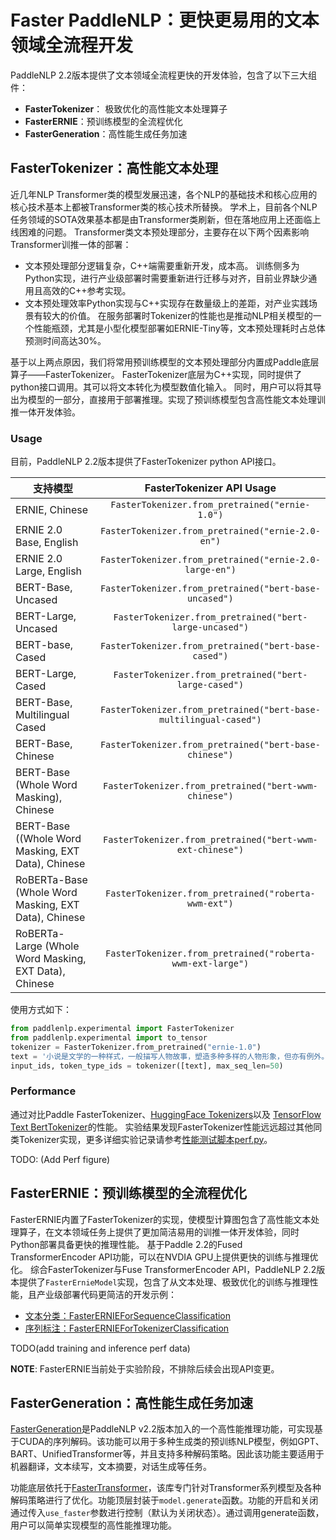 # Faster PaddleNLP：更快更易用的文本领域全流程开发

PaddleNLP 2.2版本提供了文本领域全流程更快的开发体验，包含了以下三大组件：

* **FasterTokenizer**： 极致优化的高性能文本处理算子
* **FasterERNIE**：预训练模型的全流程优化
* **FasterGeneration**：高性能生成任务加速

## FasterTokenizer：高性能文本处理

近几年NLP Transformer类的模型发展迅速，各个NLP的基础技术和核心应用的核心技术基本上都被Transformer类的核心技术所替换。
学术上，目前各个NLP任务领域的SOTA效果基本都是由Transformer类刷新，但在落地应用上还面临上线困难的问题。
Transformer类文本预处理部分，主要存在以下两个因素影响Transformer训推一体的部署：

* 文本预处理部分逻辑复杂，C++端需要重新开发，成本高。
  训练侧多为Python实现，进行产业级部署时需要重新进行迁移与对齐，目前业界缺少通用且高效的C++参考实现。
* 文本预处理效率Python实现与C++实现存在数量级上的差距，对产业实践场景有较大的价值。
  在服务部署时Tokenizer的性能也是推动NLP相关模型的一个性能瓶颈，尤其是小型化模型部署如ERNIE-Tiny等，文本预处理耗时占总体预测时间高达30%。

基于以上两点原因，我们将常用预训练模型的文本预处理部分内置成Paddle底层算子——FasterTokenizer。
FasterTokenizer底层为C++实现，同时提供了python接口调用。其可以将文本转化为模型数值化输入。
同时，用户可以将其导出为模型的一部分，直接用于部署推理。实现了预训练模型包含高性能文本处理训推一体开发体验。

### Usage

目前，PaddleNLP 2.2版本提供了FasterTokenizer python API接口。

支持模型                                                  |  FasterTokenizer API Usage
-------------------------------------------------------- | :------:
ERNIE, Chinese                                           | `FasterTokenizer.from_pretrained("ernie-1.0")`
ERNIE 2.0 Base, English                                  | `FasterTokenizer.from_pretrained("ernie-2.0-en")`
ERNIE 2.0 Large, English                                 | `FasterTokenizer.from_pretrained("ernie-2.0-large-en")`
BERT-Base, Uncased                                       | `FasterTokenizer.from_pretrained("bert-base-uncased")`
BERT-Large, Uncased                                      | `FasterTokenizer.from_pretrained("bert-large-uncased")`
BERT-base, Cased                                         | `FasterTokenizer.from_pretrained("bert-base-cased")`
BERT-Large, Cased                                        | `FasterTokenizer.from_pretrained("bert-large-cased")`
BERT-Base, Multilingual Cased                            | `FasterTokenizer.from_pretrained("bert-base-multilingual-cased")`
BERT-Base, Chinese                                       | `FasterTokenizer.from_pretrained("bert-base-chinese")`
BERT-Base (Whole Word Masking), Chinese                  | `FasterTokenizer.from_pretrained("bert-wwm-chinese")`
BERT-Base ((Whole Word Masking, EXT Data), Chinese       | `FasterTokenizer.from_pretrained("bert-wwm-ext-chinese")`
RoBERTa-Base (Whole Word Masking, EXT Data), Chinese     | `FasterTokenizer.from_pretrained("roberta-wwm-ext")`
RoBERTa-Large (Whole Word Masking, EXT Data), Chinese    | `FasterTokenizer.from_pretrained("roberta-wwm-ext-large")`


使用方式如下：

```python
from paddlenlp.experimental import FasterTokenizer
from paddlenlp.experimental import to_tensor
tokenizer = FasterTokenizer.from_pretrained("ernie-1.0")
text = '小说是文学的一种样式，一般描写人物故事，塑造多种多样的人物形象，但亦有例外。'
input_ids, token_type_ids = tokenizer([text], max_seq_len=50)
```

### Performance

通过对比Paddle FasterTokenizer、[HuggingFace Tokenizers](https://github.com/huggingface/tokenizers)以及 [TensorFlow Text BertTokenizer](https://www.tensorflow.org/text/api_docs/python/text/BertTokenizer)的性能。
实验结果发现FasterTokenizer性能远远超过其他同类Tokenizer实现，更多详细实验记录请参考[性能测试脚本perf.py](./faster_tokenizer/perf.py)。

TODO: (Add Perf figure)

## FasterERNIE：预训练模型的全流程优化

FasterERNIE内置了FasterTokenizer的实现，使模型计算图包含了高性能文本处理算子，在文本领域任务上提供了更加简洁易用的训推一体开发体验，同时Python部署具备更快的推理性能。
基于Paddle 2.2的Fused TransformerEncoder API功能，可以在NVDIA GPU上提供更快的训练与推理优化。
综合FasterTokenizer与Fuse TransformerEncoder API，PaddleNLP 2.2版本提供了`FasterErnieModel`实现，包含了从文本处理、极致优化的训练与推理性能，且产业级部署代码更简洁的开发示例：

* [文本分类：FasterERNIEForSequenceClassification](./faster_ernie/seq_cls)
* [序列标注：FasterERNIEForTokenizerClassification](./faster_ernie/token_cls)

TODO(add training and inference perf data)

**NOTE**: FasterERNIE当前处于实验阶段，不排除后续会出现API变更。

## FasterGeneration：高性能生成任务加速

[FasterGeneration](https://github.com/PaddlePaddle/PaddleNLP/tree/develop/examples/faster/faster_generation)是PaddleNLP v2.2版本加入的一个高性能推理功能，可实现基于CUDA的序列解码。该功能可以用于多种生成类的预训练NLP模型，例如GPT、BART、UnifiedTransformer等，并且支持多种解码策略。因此该功能主要适用于机器翻译，文本续写，文本摘要，对话生成等任务。

功能底层依托于[FasterTransformer](https://github.com/NVIDIA/FasterTransformer)，该库专门针对Transformer系列模型及各种解码策略进行了优化。功能顶层封装于`model.generate`函数。功能的开启和关闭通过传入`use_faster`参数进行控制（默认为关闭状态）。通过调用generate函数，用户可以简单实现模型的高性能推理功能。
